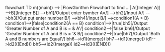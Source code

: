 flowchart TD
    m((main)) -->
    |FlowGorithm Flowchart to find ...| A[[Integer A]]
    -->B[[Integer B]]
    -->bh1[/Output enter bymber A=/]
    -->bh2[/Input A/]
    -->bh3[/Out put enter number B/]
    -->bh4[/Input B/]
    -->condition1{A > B}
    condition1-->|false|condition2{A == B}
    condition1-->|true|bh5[/Output 'Greater Number of A and B is = & A'/]
    condition2-->|false|bh6[/Output 'Greater Number of A and B is = '& B/]
    condition2-->|true|bh7[/Output 'Both A and B numbers are Equal'/]
    bh6-->id1((merge))
    bh7-->id1((merge))
    id1-->id2(((End)))
    bh5-->id2((merge))
    id2-->id3(((END)))


   
